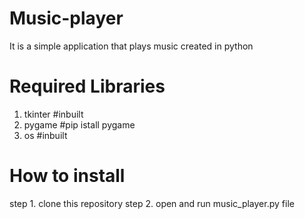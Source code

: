 # Music-player
It is a simple application that plays music created in python

# Required Libraries
1. tkinter #inbuilt
2. pygame #pip istall pygame
3. os #inbuilt

# How to install
step 1. clone this repository
step 2. open and run music_player.py file
